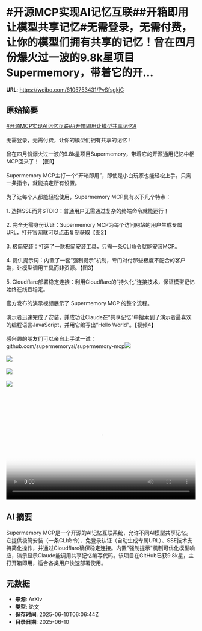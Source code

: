 # #开源MCP实现AI记忆互联##开箱即用让模型共享记忆#无需登录，无需付费，让你的模型们拥有共享的记忆！曾在四月份爆火过一波的9.8k星项目Supermemory，带着它的开...

**URL**: https://weibo.com/6105753431/PvSfsgkjC

## 原始摘要

<a href="https://m.weibo.cn/search?containerid=231522type%3D1%26t%3D10%26q%3D%23%E5%BC%80%E6%BA%90MCP%E5%AE%9E%E7%8E%B0AI%E8%AE%B0%E5%BF%86%E4%BA%92%E8%81%94%23&amp;extparam=%23%E5%BC%80%E6%BA%90MCP%E5%AE%9E%E7%8E%B0AI%E8%AE%B0%E5%BF%86%E4%BA%92%E8%81%94%23" data-hide=""><span class="surl-text">#开源MCP实现AI记忆互联#</span></a><a href="https://m.weibo.cn/search?containerid=231522type%3D1%26t%3D10%26q%3D%23%E5%BC%80%E7%AE%B1%E5%8D%B3%E7%94%A8%E8%AE%A9%E6%A8%A1%E5%9E%8B%E5%85%B1%E4%BA%AB%E8%AE%B0%E5%BF%86%23&amp;extparam=%23%E5%BC%80%E7%AE%B1%E5%8D%B3%E7%94%A8%E8%AE%A9%E6%A8%A1%E5%9E%8B%E5%85%B1%E4%BA%AB%E8%AE%B0%E5%BF%86%23" data-hide=""><span class="surl-text">#开箱即用让模型共享记忆#</span></a><br><br>无需登录，无需付费，让你的模型们拥有共享的记忆！<br><br>曾在四月份爆火过一波的9.8k星项目Supermemory，带着它的开源通用记忆中枢MCP回来了！【图1】<br><br>Supermemory MCP主打一个“开箱即用”，即使是小白玩家也能轻松上手。只需一条指令，就能搞定所有设置。<br><br>为了让每个人都能轻松使用，Supermemory MCP具有以下几个特点：<br><br>1. 选择SSE而非STDIO：普通用户无需通过复杂的终端命令就能运行！<br><br>2. 完全无需身份认证：Supermemory MCP为每个访问网站的用户生成专属URL，打开官网就可以点击复制获取【图2】<br><br>3. 极简安装：打造了一款极简安装工具，只需一条CLI命令就能安装MCP。<br><br>4. 提供提示词：内置了一套“强制提示”机制，专门对付那些极度不配合的客户端，让模型调用工具而非资源。【图3】<br><br>5. Cloudflare部署稳定连接：利用Cloudflare的“持久化”连接技术，保证模型记忆始终在线且稳定。<br><br>官方发布的演示视频展示了 Supermemory MCP 的整个流程。<br><br>演示者迅速完成了安装，并成功让Claude在“共享记忆”中搜索到了演示者最喜欢的编程语言JavaScript，并用它编写出“Hello World”。【视频4】<br><br>感兴趣的朋友们可以亲自上手试一试：github.com/supermemoryai/supermemory-mcp<img style="" src="https://tvax2.sinaimg.cn/large/006Fd7o3gy1i2a4mvhtwrj30xc0irh08.jpg" referrerpolicy="no-referrer"><br><br><img style="" src="https://tvax1.sinaimg.cn/large/006Fd7o3ly1i2a4oo4rtdj30zk0rn7d7.jpg" referrerpolicy="no-referrer"><br><br><img style="" src="https://tvax4.sinaimg.cn/large/006Fd7o3gy1i2a4mzq5ucj30os0csgqj.jpg" referrerpolicy="no-referrer"><br><br><img style="" src="https://tvax1.sinaimg.cn/large/006Fd7o3ly1i2a4ozc4ouj31hc0u0dim.jpg" referrerpolicy="no-referrer"><br><br><br clear="both"><div style="clear: both"></div><video controls="controls" poster="https://tvax4.sinaimg.cn/orj480/006Fd7o3ly1i2a4ozh1oej31hc0u0dim.jpg" style="width: 100%"><source src="https://f.video.weibocdn.com/o0/0mFMoPPolx08oVFCDLO001041200sMUH0E010.mp4?label=mp4_720p&amp;template=1280x720.25.0&amp;ori=0&amp;ps=1CwnkDw1GXwCQx&amp;Expires=1749539183&amp;ssig=d6QVAHEhc6&amp;KID=unistore,video"><source src="https://f.video.weibocdn.com/o0/OxDv63iAlx08oVFCuesg01041200e4xU0E010.mp4?label=mp4_hd&amp;template=852x480.25.0&amp;ori=0&amp;ps=1CwnkDw1GXwCQx&amp;Expires=1749539183&amp;ssig=ktsRTV2Zjx&amp;KID=unistore,video"><source src="https://f.video.weibocdn.com/o0/kLiFvJpxlx08oVFBUsys010412008sEj0E010.mp4?label=mp4_ld&amp;template=640x360.25.0&amp;ori=0&amp;ps=1CwnkDw1GXwCQx&amp;Expires=1749539183&amp;ssig=XvLfMuZjRc&amp;KID=unistore,video"><p>视频无法显示，请前往<a href="https://video.weibo.com/show?fid=1034%3A5175966432165952" target="_blank" rel="noopener noreferrer">微博视频</a>观看。</p></video>

## AI 摘要

Supermemory MCP是一个开源的AI记忆互联系统，允许不同AI模型共享记忆。它提供极简安装（一条CLI命令）、免登录认证（自动生成专属URL）、SSE技术支持简化操作，并通过Cloudflare确保稳定连接。内置"强制提示"机制可优化模型响应，演示显示Claude能调用共享记忆编写代码。该项目在GitHub已获9.8k星，主打开箱即用，适合各类用户快速部署使用。

## 元数据

- **来源**: ArXiv
- **类型**: 论文
- **保存时间**: 2025-06-10T06:06:44Z
- **目录日期**: 2025-06-10
